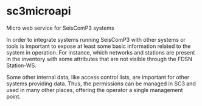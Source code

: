 # sc3microapi
Micro web service for SeisComP3 systems

In order to integrate systems running SeisComP3 with other systems or tools
is important to expose at least some basic information related to the system
in operation. For instance, which networks and stations are present in the
inventory with some attributes that are not visible through the FDSN Station-WS.

Some other internal data, like access control lists, are important for other
systems providing data. Thus, the permissions can be managed in SC3 and used in
many other places, offering the operator a single management point.